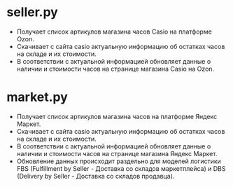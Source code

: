 # seller.py
- Получает список артикулов магазина часов Casio на платформе Ozon. 
- Скачивает с сайта casio актуальную информацию об остатках часов на складе и их стоимости.
- В соответствии с актуальной информацией обновляет данные о наличии и стоимости часов на странице магазина Casio на Ozon.

# market.py
- Получает список артикулов магазина часов на платформе Яндекс Маркет.
- Скачивает с сайта casio актуальную информацию об остатках часов на складе и их стоимости.
- В соответствии с актуальной информацией обновляет данные о наличии и стоимости часов на странице магазина Яндекс Маркет.
- Обновление данных происходит раздельно для моделей логистики FBS (Fulfillment by Seller - Доставка со складов маркетплейса) и DBS (Delivery by Seller - Доставка со складов продавца).

